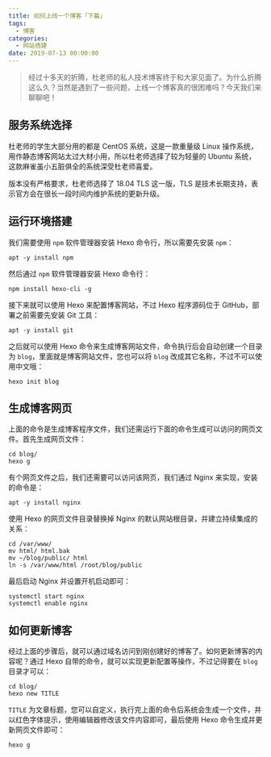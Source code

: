 ```yaml
---
title: 如何上线一个博客「下篇」
tags:
  - 博客
categories:
  - 网站搭建
date: 2019-07-13 00:00:00
---
```


> 经过十多天的折腾，杜老师的私人技术博客终于和大家见面了。为什么折腾这么久？当然是遇到了一些问题，上线一个博客真的很困难吗？今天我们来聊聊吧！

<!-- more -->

## 服务系统选择

杜老师的学生大部分用的都是 CentOS 系统，这是一款重量级 Linux 操作系统，用作静态博客网站太过大材小用，所以杜老师选择了较为轻量的 Ubuntu 系统，这款麻雀虽小五脏俱全的系统深受杜老师喜爱。

版本没有严格要求，杜老师选择了 18.04 TLS 这一版，TLS 是技术长期支持，表示官方会在很长一段时间内维护系统的更新升级。

## 运行环境搭建

我们需要使用 `npm` 软件管理器安装 Hexo 命令行，所以需要先安装 `npm`：

```
apt -y install npm
```

然后通过 `npm` 软件管理器安装 Hexo 命令行：

```
npm install hexo-cli -g
```

接下来就可以使用 Hexo 来配置博客网站，不过 Hexo 程序源码位于 GitHub，部署之前需要先安装 Git 工具：

```
apt -y install git
```

之后就可以使用 Hexo 命令来生成博客网站文件，命令执行后会自动创建一个目录为 `blog`，里面就是博客网站文件，您也可以将 `blog` 改成其它名称，不过不可以使用中文哦：

```
hexo init blog
```

## 生成博客网页

上面的命令是生成博客程序文件，我们还需运行下面的命令生成可以访问的网页文件。首先生成网页文件：

```
cd blog/
hexo g
```

有个网页文件之后，我们还需要可以访问该网页，我们通过 Nginx 来实现，安装的命令是：

```
apt -y install nginx
```

使用 Hexo 的网页文件目录替换掉 Nginx 的默认网站根目录，并建立持续集成的关系：

```
cd /var/www/
mv html/ html.bak
mv ~/blog/public/ html
ln -s /var/www/html /root/blog/public
```

最后启动 Nginx 并设置开机启动即可：

```
systemctl start nginx
systemctl enable nginx
```

## 如何更新博客

经过上面的步骤后，就可以通过域名访问到刚创建好的博客了。如何更新博客的内容呢？通过 Hexo 自带的命令，就可以实现更新配置等操作，不过记得要在 `blog` 目录才可以：

```
cd blog/
hexo new TITLE
```

`TITLE` 为文章标题，您可以自定义，执行完上面的命令后系统会生成一个文件，并以红色字体提示，使用编辑器修改该文件内容即可，最后使用 Hexo 命令生成并更新网页文件即可：

```
hexo g
```